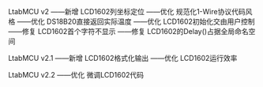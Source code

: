 LtabMCU v2
——新增 LCD1602列坐标定位
——优化 规范化1-Wire协议代码风格
——优化 DS18B20直接返回实际温度
——优化 LCD1602初始化交由用户控制
——修复 LCD1602首个字符不显示
——修复 LCD1602的Delay()占据全局命名空间

LtabMCU v2.1
——新增 LCD1602格式化输出
——优化 LCD1602运行效率

LtabMCU v2.2
——优化 微调LCD1602代码
